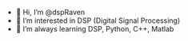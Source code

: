 - 👋 Hi, I’m @dspRaven
- 👀 I’m interested in DSP (Digital Signal Processing)
- 🌱 I’m always learning DSP, Python, C++, Matlab
<!--- - 💞️ I’m looking to collaborate on Python code
 - 📫 How to reach me ... ??? --->

<!---
dsparateDuplicate/dsparateDuplicate is a ✨ special ✨ repository because its `README.md` (this file) appears on your GitHub profile.
You can click the Preview link to take a look at your changes.
--->
